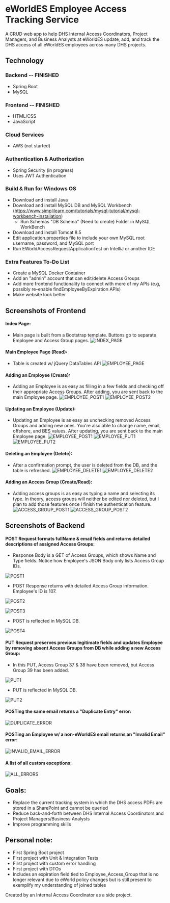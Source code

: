 # eWorldES Employee Access Tracking Service

A CRUD web app to help DHS Internal Access Coordinators, Project Managers, and Business Analysts at eWorldES update, add, and track the DHS access of all eWorldES employees across many DHS projects. 


## Technology

### Backend -- FINISHED
- Spring Boot
- MySQL
### Frontend -- FINISHED
- HTML/CSS 
- JavaScript
### Cloud Services
- AWS (not started)
### Authentication & Authorization
- Spring Security (in progress)
- Uses JWT Authentication

### Build & Run for Windows OS
- Download and install Java
- Download and install MySQL DB and MySQL Workbench (https://www.simplilearn.com/tutorials/mysql-tutorial/mysql-workbench-installation)
    - Run Schemas "DB Schema" (Need to create) Folder in MySQL WorkBench
- Download and install Tomcat 8.5
- Edit application.properties file to include your own MySQL root username, password, and MySQL port
- Run EWorldAccessRequestApplicationTest on IntelliJ or another IDE

### Extra Features To-Do List
- Create a MySQL Docker Container
- Add an "admin" account that can edit/delete Access Groups
- Add more frontend functionality to connect with more of my APIs (e.g, possibly re-enable findEmployeeByExpiration APIs)
- Make website look better

## Screenshots of Frontend
#### Index Page:
* Main page is built from a Bootstrap template. Buttons go to separate Employee and Access Group pages.
![INDEX_PAGE](screenshots/INDEX_PAGE.png)
#### Main Employee Page (Read):
* Table is created w/ jQuery DataTables API
![EMPLOYEE_PAGE](screenshots/EMPLOYEE_PAGE.jpg)
#### Adding an Employee (Create):
* Adding an Employee is as easy as filling in a few fields and checking off their appropriate Access Groups. After adding, you are sent back to the main Employee page.
![EMPLOYEE_POST1](screenshots/EMPLOYEE_POST1.jpg)
![EMPLOYEE_POST2](screenshots/EMPLOYEE_POST2.jpg)
#### Updating an Employee (Update):
* Updating an Employee is as easy as unchecking removed Access Groups and adding new ones. You're also able to change name, email, offshore, and BES values. After updating, you are sent back to the main Employee page.
![EMPLOYEE_POST1](screenshots/EMPLOYEE_POST1.jpg)
![EMPLOYEE_PUT1](screenshots/EMPLOYEE_PUT1.jpg)
![EMPLOYEE_PUT2](screenshots/EMPLOYEE_PUT2.jpg)
#### Deleting an Employee (Delete):
* After a confirmation prompt, the user is deleted from the DB, and the table is refreshed.
![EMPLOYEE_DELETE1](screenshots/EMPLOYEE_DELETE1.jpg)
![EMPLOYEE_DELETE2](screenshots/EMPLOYEE_DELETE2.jpg)
#### Adding an Access Group (Create/Read):
* Adding access groups is as easy as typing a name and selecting its type. In theory, access groups will neither be edited nor deleted, but I plan to add those features once I finish the authentication feature. 
![ACCESS_GROUP_POST1](screenshots/ACCESS_GROUP_POST1.jpg)
![ACCESS_GROUP_POST2](screenshots/ACCESS_GROUP_POST2.jpg)

## Screenshots of Backend
#### POST Request formats fullName & email fields and returns detailed descriptions of assigned Access Groups:
  
* Response Body is a GET of Access Groups, which shows Name and Type fields. Notice how Employee's JSON Body only lists Access Group IDs.

![POST1](screenshots/POST1.jpg)

* POST Response returns with detailed Access Group information. Employee's ID is 107.

![POST2](screenshots/POST2.jpg)

![POST3](screenshots/POST3.jpg)

* POST is reflected in MySQL DB.

![POST4](screenshots/POST4.jpg)

#### PUT Request preserves previous legitimate fields and updates Employee by removing absent Access Groups from DB while adding a new Access Group:

* In this PUT, Access Group 37 & 38 have been removed, but Access Group 39 has been added.

![PUT1](screenshots/PUT1.jpg)

* PUT is reflected in MySQL DB.

![PUT2](screenshots/PUT2.jpg)

#### POSTing the same email returns a "Duplicate Entry" error:

![DUPLICATE_ERROR](screenshots/DUPLICATE_ERROR.jpg)

#### POSTing an Employee w/ a non-eWorldES email returns an "Invalid Email" error:

![INVALID_EMAIL_ERROR](screenshots/INVALID_EMAIL_ERROR.jpg)

#### A list of all custom exceptions:

![ALL_ERRORS](screenshots/ALL_ERRORS.jpg)

## Goals: 
- Replace the current tracking system in which the DHS access PDFs are stored in a SharePoint and cannot be queried 
- Reduce back-and-forth between DHS Internal Access Coordinators and Project Managers/Business Analysts 
- Improve programming skills

## Personal note: 
- First Spring Boot project 
- First project with Unit & Integration Tests
- First project with custom error handling
- First project with DTOs 
- Includes an expiration field tied to Employee_Access_Group that is no longer relevant due to eWorld policy changes but
is still present to exemplify my understanding of joined tables

Created by an Internal Access Coordinator as a side project.
